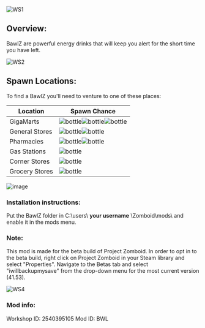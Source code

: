 ![WS1](https://i.imgur.com/0VdIkml.jpeg)

## Overview:
BawlZ are powerful energy drinks that will keep you alert for the short time you have left.

![WS2](https://i.imgur.com/ycwW53j.jpg)
## Spawn Locations:
To find a BawlZ you'll need to venture to one of these places:

  Location | Spawn Chance
--------|-------------
GigaMarts| ![bottle](https://i.imgur.com/1P8oCLy.png)![bottle](https://i.imgur.com/1P8oCLy.png)![bottle](https://i.imgur.com/1P8oCLy.png)
General Stores | ![bottle](https://i.imgur.com/1P8oCLy.png)![bottle](https://i.imgur.com/1P8oCLy.png)
Pharmacies | ![bottle](https://i.imgur.com/1P8oCLy.png)![bottle](https://i.imgur.com/1P8oCLy.png)
Gas Stations | ![bottle](https://i.imgur.com/1P8oCLy.png)
Corner Stores | ![bottle](https://i.imgur.com/1P8oCLy.png)
Grocery Stores | ![bottle](https://i.imgur.com/1P8oCLy.png)


![image](https://user-images.githubusercontent.com/70669546/128584382-8260b32b-8aae-4618-b51a-cd1d66319bb9.png)
### Installation instructions:
Put the BawlZ folder in C:\users\ __your username__ \Zomboid\mods\ and enable it in the mods menu.


### Note:
This mod is made for the beta build of Project Zomboid. In order to opt in to the beta build,  right click on Project Zomboid in your Steam library and select "Properties". Navigate to the Betas tab and select "iwillbackupmysave" from the drop-down menu for the most current version (41.53).

![WS4](https://i.imgur.com/bKviOeF.jpg)

### Mod info:
Workshop ID: 2540395105
Mod ID: BWL
